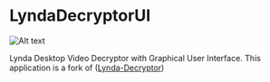 # LyndaDecryptorUI
![Alt text](/../master/LyndaDecryptorUI/Resources/LyndaDecryptorUI_running.png?raw=true "LyndaDecryptorUI")  
  
Lynda Desktop Video Decryptor with Graphical User Interface. This application is a fork of ([Lynda-Decryptor](https://github.com/h4ck-rOOt/Lynda-Decryptor))
